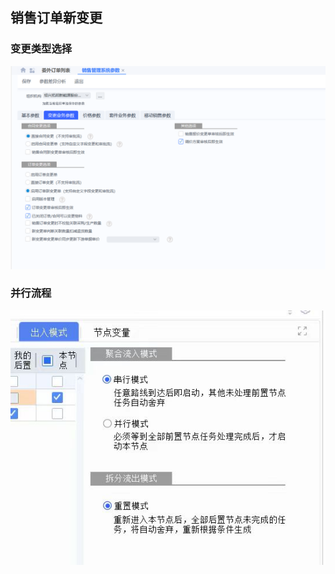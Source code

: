 

## 销售订单新变更

### 变更类型选择





![变更业务参数](./工作流-img/变更业务参数.png)


### 并行流程

 ![变更业务参数](./工作流-img/并行审批0.jpg)